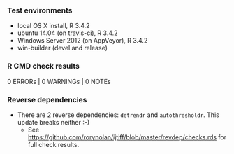 

### Test environments

* local OS X install, R 3.4.2
* ubuntu 14.04 (on travis-ci), R 3.4.2
* Windows Server 2012 (on AppVeyor), R 3.4.2
* win-builder (devel and release)


### R CMD check results

0 ERRORs | 0 WARNINGs | 0 NOTEs


### Reverse dependencies

* There are 2 reverse dependencies: `detrendr` and `autothresholdr`. This update breaks neither :-)
  - See https://github.com/rorynolan/ijtiff/blob/master/revdep/checks.rds for full check results.